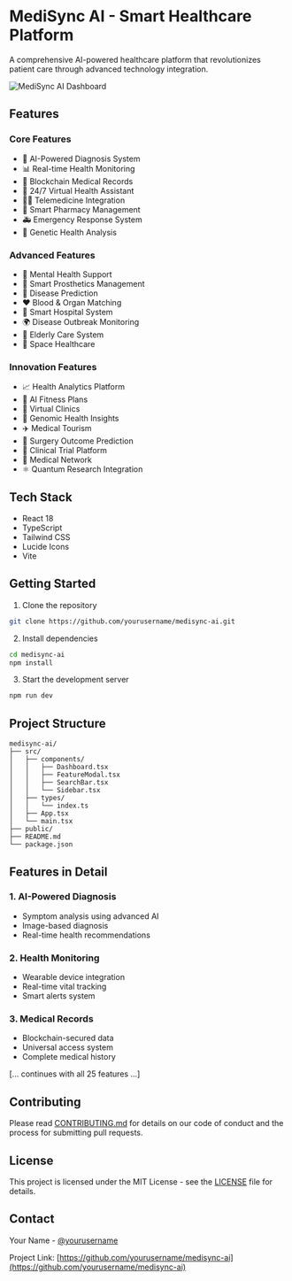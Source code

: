# MediSync AI - Smart Healthcare Platform

A comprehensive AI-powered healthcare platform that revolutionizes patient care through advanced technology integration.

![MediSync AI Dashboard](https://images.unsplash.com/photo-1576091160399-112ba8d25d1d?auto=format&fit=crop&q=80)

## Features

### Core Features
- 🧠 AI-Powered Diagnosis System
- 📊 Real-time Health Monitoring
- 🔗 Blockchain Medical Records
- 🤖 24/7 Virtual Health Assistant
- 👩‍⚕️ Telemedicine Integration
- 💊 Smart Pharmacy Management
- 🚑 Emergency Response System
- 🧬 Genetic Health Analysis

### Advanced Features
- 🎯 Mental Health Support
- 🦾 Smart Prosthetics Management
- 🔬 Disease Prediction
- ❤️ Blood & Organ Matching
- 🏥 Smart Hospital System
- 🌍 Disease Outbreak Monitoring
- 👴 Elderly Care System
- 🚀 Space Healthcare

### Innovation Features
- 📈 Health Analytics Platform
- 💪 AI Fitness Plans
- 🏡 Virtual Clinics
- 🧬 Genomic Health Insights
- ✈️ Medical Tourism
- 🔪 Surgery Outcome Prediction
- 🧪 Clinical Trial Platform
- 👥 Medical Network
- ⚛️ Quantum Research Integration

## Tech Stack

- React 18
- TypeScript
- Tailwind CSS
- Lucide Icons
- Vite

## Getting Started

1. Clone the repository
```bash
git clone https://github.com/yourusername/medisync-ai.git
```

2. Install dependencies
```bash
cd medisync-ai
npm install
```

3. Start the development server
```bash
npm run dev
```

## Project Structure

```
medisync-ai/
├── src/
│   ├── components/
│   │   ├── Dashboard.tsx
│   │   ├── FeatureModal.tsx
│   │   ├── SearchBar.tsx
│   │   └── Sidebar.tsx
│   ├── types/
│   │   └── index.ts
│   ├── App.tsx
│   └── main.tsx
├── public/
├── README.md
└── package.json
```

## Features in Detail

### 1. AI-Powered Diagnosis
- Symptom analysis using advanced AI
- Image-based diagnosis
- Real-time health recommendations

### 2. Health Monitoring
- Wearable device integration
- Real-time vital tracking
- Smart alerts system

### 3. Medical Records
- Blockchain-secured data
- Universal access system
- Complete medical history

[... continues with all 25 features ...]

## Contributing

Please read [CONTRIBUTING.md](CONTRIBUTING.md) for details on our code of conduct and the process for submitting pull requests.

## License

This project is licensed under the MIT License - see the [LICENSE](LICENSE) file for details.

## Contact

Your Name - [@yourusername](https://twitter.com/yourusername)

Project Link: [https://github.com/yourusername/medisync-ai](https://github.com/yourusername/medisync-ai)